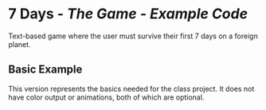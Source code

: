 # 7 Days - *The Game - Example Code*
Text-based game where the user must survive their first 7 days on a foreign planet.

## Basic Example

This version represents the basics needed for the class project. It does not have color output or animations, both of which are optional.

